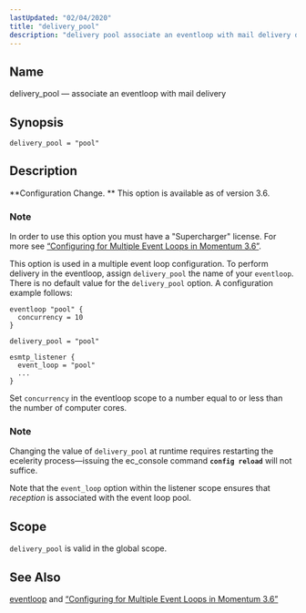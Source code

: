 ```yaml
---
lastUpdated: "02/04/2020"
title: "delivery_pool"
description: "delivery pool associate an eventloop with mail delivery delivery pool pool Configuration Change This option is available as of version 3 6 In order to use this option you must have a Supercharger license For more see Section 2 4 Configuring for Multiple Event Loops in Momentum 3 6 This..."
---
```


<a name="conf.ref.delivery_pool"></a> 
## Name

delivery_pool — associate an eventloop with mail delivery

## Synopsis

`delivery_pool = "pool"`

<a name="idp8880800"></a> 
## Description

**Configuration Change. ** This option is available as of version 3.6.

### Note

In order to use this option you must have a "Supercharger" license. For more see [“Configuring for Multiple Event Loops in Momentum 3.6”](/momentum/3/3-reference/conf-multi-core).

This option is used in a multiple event loop configuration. To perform delivery in the eventloop, assign `delivery_pool` the name of your `eventloop`. There is no default value for the `delivery_pool` option. A configuration example follows:

```
eventloop "pool" {
  concurrency = 10
}

delivery_pool = "pool"

esmtp_listener {
  event_loop = "pool"
  ...
}
```

Set `concurrency` in the eventloop scope to a number equal to or less than the number of computer cores.

### Note

Changing the value of `delivery_pool` at runtime requires restarting the ecelerity process—issuing the ec_console command **`config reload`**         will not suffice.

Note that the `event_loop` option within the listener scope ensures that *reception* is associated with the event loop pool.

<a name="idp8891728"></a> 
## Scope

`delivery_pool` is valid in the global scope.

<a name="idp8893376"></a> 
## See Also

[eventloop](/momentum/3/3-reference/conf-ref-eventloop) and [“Configuring for Multiple Event Loops in Momentum 3.6”](/momentum/3/3-reference/conf-multi-core)
